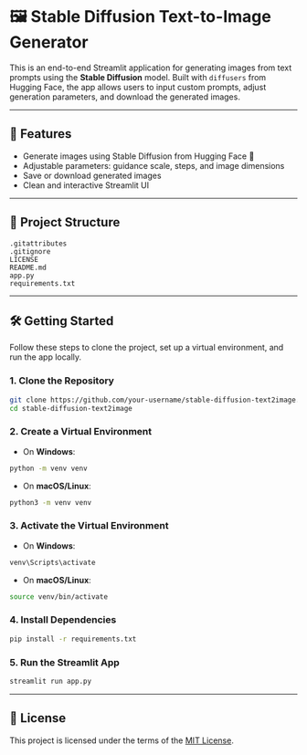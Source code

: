 # 🖼️ Stable Diffusion Text-to-Image Generator

This is an end-to-end Streamlit application for generating images from text prompts using the **Stable Diffusion** model. Built with `diffusers` from Hugging Face, the app allows users to input custom prompts, adjust generation parameters, and download the generated images.

---

## 🚀 Features

- Generate images using Stable Diffusion from Hugging Face 🤗
- Adjustable parameters: guidance scale, steps, and image dimensions
- Save or download generated images
- Clean and interactive Streamlit UI

---

## 📁 Project Structure

```
.gitattributes
.gitignore
LICENSE
README.md
app.py
requirements.txt
```

---

## 🛠️ Getting Started

Follow these steps to clone the project, set up a virtual environment, and run the app locally.

### 1. Clone the Repository

```bash
git clone https://github.com/your-username/stable-diffusion-text2image.git
cd stable-diffusion-text2image
```

### 2. Create a Virtual Environment

- On **Windows**:

```bash
python -m venv venv
```

- On **macOS/Linux**:

```bash
python3 -m venv venv
```

### 3. Activate the Virtual Environment

- On **Windows**:

```bash
venv\Scripts\activate
```

- On **macOS/Linux**:

```bash
source venv/bin/activate
```

### 4. Install Dependencies

```bash
pip install -r requirements.txt
```

### 5. Run the Streamlit App

```bash
streamlit run app.py
```

----

## 📄 License

This project is licensed under the terms of the [MIT License](LICENSE).
